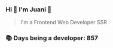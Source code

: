 ### Hi 👋 I&#39;m Juani 🦁

> I&#39;m a Frontend Web Developer SSR

### 📚 Days being a developer: 857
